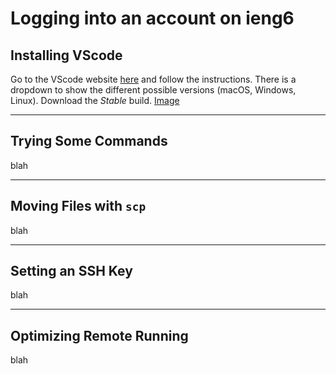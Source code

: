 # **Logging into an account on ieng6** #

## Installing VScode ##

Go to the VScode website [here](https://code.visualstudio.com/) and follow the instructions. There is a dropdown to show the different possible versions (macOS, Windows, Linux). Download the *Stable* build.
[Image]()

---
## Trying Some Commands ##

blah

---
## Moving Files with `scp` ##

blah

---
## Setting an SSH Key ##

blah

---
## Optimizing Remote Running ##

blah
